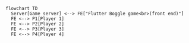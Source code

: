<!--https://openclassrooms.com/en/courses/6397806-design-your-software-architecture-using-industry-standard-patterns/6896156-client-server-architecture -->

```mermaid
flowchart TD
  Server[Game server] <--> FE["Flutter Boggle game<br>(front end)"]
  FE <--> P1[Player 1]
  FE <--> P2[Player 2]
  FE <--> P3[Player 3]
  FE <--> P4[Player 4]
```